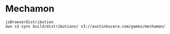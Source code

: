 # Mechamon

```
jsBrowserDistribution
aws s3 sync build/distributions/ s3://austinkucera.com/games/mechamon/
```